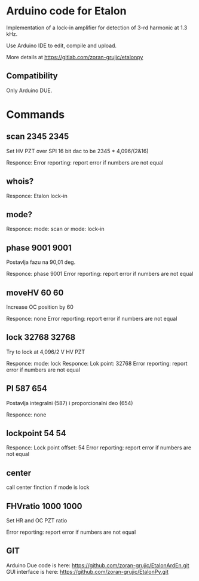 # Arduino code for Etalon

Implementation of a lock-in amplifier for detection of 3-rd harmonic at 1.3 kHz.

Use Arduino IDE to edit, compile and upload. 

More details at https://gitlab.com/zoran-grujic/etalonpy

## Compatibility

Only Arduino DUE.

# Commands

scan 2345 2345
---------------------------
Set HV PZT over SPI 16 bit dac to be 2345 * 4,096/(2&16)

Responce: 
Error reporting: report error if numbers are not equal


whois? 
-------------------------
Responce: Etalon lock-in

mode?
---------------------------
Responce: mode: scan or mode: lock-in

phase 9001 9001
----------------------
Postavlja fazu na 90,01 deg.

Responce: phase 9001
Error reporting: report error if numbers are not equal

moveHV 60 60
---------------------------
Increase OC position by 60 

Responce: none
Error reporting: report error if numbers are not equal

lock 32768 32768
-------------------------
Try to lock at 4,096/2 V HV PZT 

Responce: mode: lock
Responce: Lok point: 32768
Error reporting: report error if numbers are not equal

PI 587 654
-------------------------
Postavlja integralni (587) i proporcionalni deo (654)

Responce: none

lockpoint 54 54 
----------------------------

Responce: Lock point offset: 54
Error reporting: report error if numbers are not equal

center
-----------------------------------
call center finction if mode is lock

FHVratio 1000 1000
-----------------------------------
Set HR and OC PZT ratio

Error reporting: report error if numbers are not equal


## GIT

Arduino Due code is here: https://github.com/zoran-grujic/EtalonArdEn.git
GUI interface is here: https://github.com/zoran-grujic/EtalonPy.git
